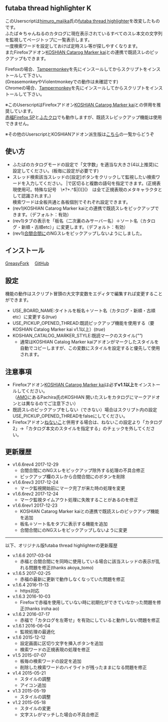 ## futaba thread highlighter K
このUserscriptは[himuro\_majika](https://github.com/himuro-majika)氏の[futaba thread highlighter](https://github.com/himuro-majika/futaba_thread_highlighter)を改変したものです。  
ふたば☆ちゃんねるのカタログに現在表示されているすべてのスレ本文の文字列を監視してページトップに一覧表示します。  
一度検索ワードを設定しておけば定時スレ等が探しやすくなります。  
またFirefoxアドオン[KOSHIAN Catarog Marker kai](https://github.com/akoya-tomo/koshian_catalog_marker_kai)との連携で既読スレのピックアップもできます。

Firefoxの場合、[Tampermonkey](https://addons.mozilla.org/ja/firefox/addon/tampermonkey/)を先にインスールしてからスクリプトをインストールして下さい。  
(GreasemonkeyやViolentmonkeyでの動作は未確認です)  
Chromeの場合、[Tampermonkey](https://chrome.google.com/webstore/detail/tampermonkey/dhdgffkkebhmkfjojejmpbldmpobfkfo)を先にインスールしてからスクリプトをインストールして下さい。  

※このUserscriptはFirefoxアドオン[KOSHIAN Catarog Marker kai](https://github.com/akoya-tomo/koshian_catalog_marker_kai)との併用を推奨しています。  
[赤福Firefox SP](http://toshiakisp.github.io/akahuku-firefox-sp/)と[ふたクロ](http://futakuro.com/)でも動作しますが、既読スレピックアップ機能は使用できません。  

※その他のUserscriptとKOSHIANアドオン派生版は[こちら](https://github.com/akoya-tomo/futaba_auto_reloader_K/wiki)の一覧からどうぞ

## 使い方
* ふたばのカタログモードの設定で「文字数」を適当な大きさ(4以上推奨)に設定してください。(板毎に設定が必要です)
* スレッド検索該当スレッドの[設定]ボタンをクリックして監視したい検索ワードを入力してください。
|で区切ると複数の語句を指定できます。(正規表現使用可。特殊な記号　\\*?+.^$|()[]{}　は全て正規表現のメタキャラクタとして認識されます。)  
検索ワードは全板共通と各板個別でそれぞれ設定できます。  
* (rev1)KOSHIAN Catarog Marker kaiとの連携で既読スレをピックアップできます。（デフォルト：有効）
* (rev1)タブの表示を「板名（二次裏のみサーバー名）＋ソート名（カタログ・新順・古順etc）」に変更します。（デフォルト：有効）
* (rev1)[合間合間に](http://toshiakisp.github.io/akahuku-firefox-sp/#others)のNGスレをピックアップしないようにしました。

## インストール
[GreasyFork](https://greasyfork.org/ja/scripts/36639-futaba-thread-highlighter-k)　
[GitHub](https://github.com/akoya-tomo/futaba_thread_highlighter_K/raw/master/futaba_thread_highlighter.user.js)


## 設定
機能の動作はスクリプト冒頭の大文字変数をエディタで編集すれば変更することができます。  

* USE\_BOARD\_NAME:タイトルを板名＋ソート名（カタログ・新順・古順etc）に変更する\(*true*\)  
* USE\_PICKUP\_OPENED\_THREAD:既読ピックアップ機能を使用する（要KOSHIAN Catalog Marker kai v1.1以上）\(*true*\)  
* KOSHIAN\_CATALOG\_MARKER\_STYLE:既読マークのスタイル\(*""*\)  
  - 通常はKOSHIAN Catalog Marker kaiアドオンがマークしたスタイルを自動でコピーしますが、この変数にスタイルを設定すると優先して使用されます。

## 注意事項
* Firefoxアドオン[KOSHIAN Catarog Marker kai](https://github.com/akoya-tomo/koshian_catalog_marker_kai)は必ず**v1.1以上**をインストールしてください。  
（[AMO](https://addons.mozilla.org/ja/firefox/)にあるPachira氏のKOSHIAN 開いたスレをカタログにマークアドオンとは異なるのでご注意下さい）
* 既読スレのピックアップをしない（できない）場合はスクリプト内の設定USE\_PICKUP\_OPENED\_THREADをfalseにしてください。
* Firefoxアドオン[ねないこ](http://nenaiko.sakura.ne.jp/nenaiko/)と併用する場合は、ねないこの設定より「カタログ2」→「カタログ本文のスタイルを指定する」のチェックを外してください。

## 更新履歴
* v1.6.6rev4 2017-12-29
  - 合間合間にのNGスレをピックアップ除外する処理の不具合修正
  - ピックアップ欄のスレから合間合間にのボタンを削除
* v1.6.6rev3 2017-12-24
  - マーク監視開始前にマーク完了が来た時の処理を変更
* v1.6.6rev2 2017-12-24
  - マーク監視タイムアウト処理に失敗することがあるのを修正
* v1.6.6rev1 2017-12-23
  - KOSHIAN Catarog Marker kaiとの連携で既読スレのピックアップ機能を追加
  - 板名＋ソート名をタブに表示する機能を追加
  - 合間合間にのNGスレをピックアップしないように変更

***

以下、オリジナル版futaba thread highlighterの更新履歴  

* v.1.6.6 2017-03-04
  - 赤福と合間合間にを同時に使用している場合に該当スレッドの表示が乱れる問題を修正(thanks akoya_tomo)
* v.1.6.5 2017-02-25
  - 赤福の最新に更新で動作しなくなっていた問題を修正
* v.1.6.4 2016-11-13
  - https対応
* v.1.6.3 2016-10-03
  - Firefoxで赤福を使用していない時に初期化ができていなかった問題を修正(thanks iroha ao)
* v.1.6.2 2016-07-17
  - 赤福で「カタログを左寄せ」を有効にしていると動作しない問題を修正
* v.1.6.1 2016-06-04
  - 監視処理の最適化
* v.1.6 2015-12-12
  - 設定画面に区切り文字を挿入ボタンを追加
  - 検索ワードの正規表現の処理を修正
* v1.5 2015-07-07
  - 板毎の検索ワードの設定を追加
  - 削除した検索ワードのハイライトが残ったままになる問題を修正
* v1.4 2015-05-21
  - スタイルの調整
  - アイコン追加
* v1.3 2015-05-19
  - スタイルの調整
* v1.2 2015-05-18
  - スタイルの変更
  - 文字スレがマッチした場合の不具合修正
